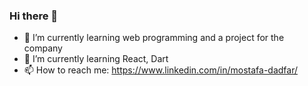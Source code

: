 ### Hi there 👋


- 🔭 I’m currently learning web programming and a project for the company
- 🌱 I’m currently learning React, Dart
- 📫 How to reach me: 
  https://www.linkedin.com/in/mostafa-dadfar/
